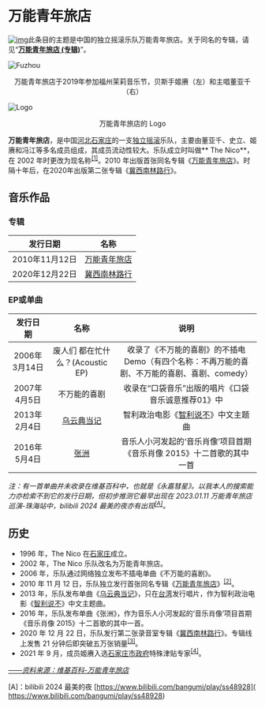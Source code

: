 # 万能青年旅店

[![img](https://i.postimg.cc/JzZdNpWf/Disambig-gray-svg.webp)](https://zh.wikipedia.org/wiki/Wikipedia:消歧义)此条目的主题是中国的独立摇滚乐队万能青年旅店。关于同名的专辑，请见“**[万能青年旅店 (专辑)](https://zh.wikipedia.org/wiki/万能青年旅店_(专辑))**”。

![Fuzhou](https://fastly.jsdelivr.net/gh/Karlbaey101/KArlist@master/Musica/%E4%B8%87%E8%83%BD%E9%9D%92%E5%B9%B4%E6%97%85%E5%BA%97/OmniYS_Fuzhou_2019.jpg)

<center>万能青年旅店于2019年参加福州茉莉音乐节，贝斯手姬赓（左）和主唱董亚千（右）</center>

![Logo](https://fastly.jsdelivr.net/gh/Karlbaey101/KArlist@master/Musica/%E4%B8%87%E8%83%BD%E9%9D%92%E5%B9%B4%E6%97%85%E5%BA%97/OmnipotentYS.jpg)

<center>万能青年旅店的 Logo</center>

**万能青年旅店**，是中国[河北](https://zh.wikipedia.org/wiki/河北)[石家庄](https://zh.wikipedia.org/wiki/石家庄)的一支[独立摇滚](https://zh.wikipedia.org/wiki/独立摇滚)乐队，主要由董亚千、史立、姬赓和冯江等多名成员组成，其成员流动性较大。乐队成立时叫做** The Nico**，在 2002 年时更改为现名称<sup>[[1]](https://zh.wikipedia.org/wiki/万能青年旅店#cite_note-1)</sup>。2010 年出版首张同名专辑《[万能青年旅店](https://zh.wikipedia.org/wiki/万能青年旅店_(专辑))》。时隔十年后，在2020年出版第二张专辑《[冀西南林路行](https://zh.wikipedia.org/wiki/冀西南林路行)》。

## 音乐作品

### 专辑

|    发行日期    |                             名称                             |
| :------------: | :----------------------------------------------------------: |
| 2010年11月12日 | [万能青年旅店](https://zh.wikipedia.org/wiki/万能青年旅店_(专辑)) |
| 2020年12月22日 |  [冀西南林路行](https://zh.wikipedia.org/wiki/冀西南林路行)  |

### EP或单曲

|   发行日期    |                          名称                          |                             说明                             |
| :-----------: | :----------------------------------------------------: | :----------------------------------------------------------: |
| 2006年3月14日 |            废人们 都在忙什么？(Acoustic EP)            | 收录了《不万能的喜剧》的不插电Demo（有四个名称：不再万能的喜剧、不万能的喜剧、喜剧、comedy） |
| 2007年4月5日  |                      不万能的喜剧                      |      收录在“口袋音乐”出版的唱片《口袋音乐诚意推荐01》中      |
| 2013年2月4日  | [乌云典当记](https://zh.wikipedia.org/wiki/乌云典当记) | 智利政治电影《[智利说不](https://zh.wikipedia.org/wiki/智利说不)》中文主题曲 |
| 2016年5月4日  |       [张洲](https://zh.wikipedia.org/wiki/张洲)       | 音乐人小河发起的‘音乐肖像’项目首期《音乐肖像 2015》十二首歌的其中一首 |

*注：有一首单曲并未收录在维基百科中，也就是《永嘉彗星》。以我本人的搜索能力亦检索不到它的发行日期，但初步推测它最早出现在 2023.01.11 万能青年旅店巡演-珠海站中，bilibili 2024 最美的夜亦有出现<sup>[[A]](https://www.bilibili.com/bangumi/play/ss48928)</sup>。*

## 历史

- 1996 年，The Nico 在[石家庄](https://zh.wikipedia.org/wiki/石家庄)成立。
- 2002 年，The Nico 乐队改名为万能青年旅店。
- 2006 年，乐队通过网络独立发布不插电单曲《不万能的喜剧》。
- 2010 年 11 月 12 日，乐队独立发行首张同名专辑《[万能青年旅店](https://zh.wikipedia.org/wiki/万能青年旅店_(专辑))》<sup>[[2]](https://zh.wikipedia.org/wiki/万能青年旅店#cite_note-2)</sup>。
- 2013 年，乐队发布单曲《[乌云典当记](https://zh.wikipedia.org/wiki/乌云典当记)》，只在[台湾](https://zh.wikipedia.org/wiki/臺灣)发行唱片，作为智利政治电影《[智利说不](https://zh.wikipedia.org/wiki/智利说不)》中文主题曲。
- 2016 年，乐队发布单曲《张洲》，作为音乐人小河发起的‘音乐肖像’项目首期《音乐肖像 2015》十二首歌的其中一首。
- 2020 年 12 月 22 日，乐队发行第二张录音室专辑《[冀西南林路行](https://zh.wikipedia.org/wiki/冀西南林路行)》。专辑线上发售 21 分钟后即突破五万张销量<sup>[[3]](https://zh.wikipedia.org/wiki/万能青年旅店#cite_note-3)</sup>。
- 2021 年 9 月，成员姬赓入选[石家庄](https://zh.wikipedia.org/wiki/石家庄)[市政府](https://zh.wikipedia.org/wiki/地方政府)特殊津贴专家<sup>[[4]](https://zh.wikipedia.org/wiki/万能青年旅店#cite_note-4)</sup>。

[*——资料来源：维基百科-万能青年旅店*](https://w.wiki/DyWD)

[A]：bilibili 2024 最美的夜 [https://www.bilibili.com/bangumi/play/ss48928]( https://www.bilibili.com/bangumi/play/ss48928)